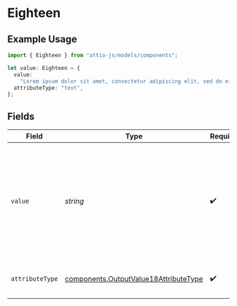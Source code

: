 # Eighteen

## Example Usage

```typescript
import { Eighteen } from "attio-js/models/components";

let value: Eighteen = {
  value:
    "Lorem ipsum dolor sit amet, consectetur adipiscing elit, sed do eiusmod tempor incididunt ut labore et dolore magna aliqua.",
  attributeType: "text",
};
```

## Fields

| Field                                                                                                                       | Type                                                                                                                        | Required                                                                                                                    | Description                                                                                                                 | Example                                                                                                                     |
| --------------------------------------------------------------------------------------------------------------------------- | --------------------------------------------------------------------------------------------------------------------------- | --------------------------------------------------------------------------------------------------------------------------- | --------------------------------------------------------------------------------------------------------------------------- | --------------------------------------------------------------------------------------------------------------------------- |
| `value`                                                                                                                     | *string*                                                                                                                    | :heavy_check_mark:                                                                                                          | A raw text field. Values are limited to 10MB.                                                                               | Lorem ipsum dolor sit amet, consectetur adipiscing elit, sed do eiusmod tempor incididunt ut labore et dolore magna aliqua. |
| `attributeType`                                                                                                             | [components.OutputValue18AttributeType](../../models/components/outputvalue18attributetype.md)                              | :heavy_check_mark:                                                                                                          | The attribute type of the value.                                                                                            | text                                                                                                                        |